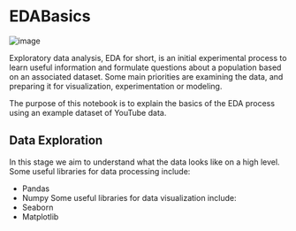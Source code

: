 # EDABasics

![image](https://github.com/rxshmi-p/EDABasics/assets/86248667/966dc278-3f7b-44d7-9f30-1b8e4a4c86ad)


Exploratory data analysis, EDA for short, is an initial experimental process to learn useful information and formulate questions 
about a population based on an associated dataset. Some main priorities are examining the data, and preparing it for visualization, 
experimentation or modeling.

The purpose of this notebook is to explain the basics of the EDA process using an example dataset of YouTube data.

## Data Exploration 
In this stage we aim to understand what the data looks like on a high level. 
Some useful libraries for data processing include:
- Pandas
- Numpy
Some useful libraries for data visualization include: 
- Seaborn
- Matplotlib 


